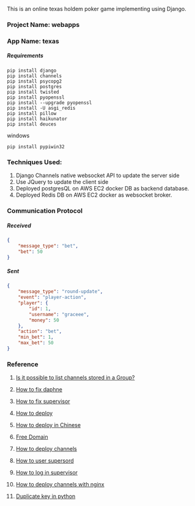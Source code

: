 This is an online texas holdem poker game implementing using Django.

### Project Name: webapps
### App Name: texas

##### Requirements
```
pip install django
pip install channels
pip install psycopg2
pip install postgres
pip install twisted
pip install pyopenssl
pip install --upgrade pyopenssl
pip install -U asgi_redis
pip install pillow
pip install haikunator
pip install deuces
```
windows
```
pip install pypiwin32
```

### Techniques Used:
1. Django Channels native websocket API to update the server side
2. Use JQuery to update the client side
2. Deployed postgresQL on AWS EC2 docker DB as backend database.
3. Deployed Redis DB on AWS EC2 docker as websocket broker.

### Communication Protocol
##### Received
```json
{ 
    "message_type": "bet",
    "bet": 50
}
```
##### Sent
```json
{ 
    "message_type": "round-update",
    "event": "player-action",
    "player": {
        "id": 1,
        "username": "graceee",
        "money": 50
    },
    "action": "bet",
    "min_bet": 1,
    "max_bet": 50
}

```

### Reference 
1. [Is it possible to list channels stored in a Group?](https://stackoverflow.com/questions/39442112/is-it-possible-to-list-channels-stored-in-a-group)

2. [How to fix daphne](https://github.com/django/channels/issues/230)

3. [How to fix supervisor](https://github.com/django/channels/issues/408)

4. [How to deploy](http://channels.readthedocs.io/en/1.1.8/deploying.html)

5. [How to deploy in Chinese](https://code.ziqiangxuetang.com/django/django-static-files.html)

6. [Free Domain](http://www.freenom.com/zh/freeandpaiddomains.html)

7. [How to deploy channels](http://channels.readthedocs.io/en/latest/deploying.html)

8. [How to user supersord](http://liyangliang.me/posts/2015/06/using-supervisor/)

9. [How to log in supervisor](http://supervisord.org/logging.html)

10. [How to deploy channels with nginx](http://masnun.rocks/2016/11/02/deploying-django-channels-using-daphne/)

11. [Duplicate key in python](https://stackoverflow.com/questions/14902299/json-loads-allows-duplicate-keys-in-a-dictionary-overwriting-the-first-value)